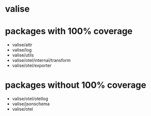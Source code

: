 # valise

# packages with 100% coverage

+ valise/attr
+ valise/log
+ valise/utils
+ valise/otel/internal/transform
+ valise/otel/exporter

# packages without 100% coverage

+ valise/otel/otellog
+ valise/jsonschema
+ valise/otel
